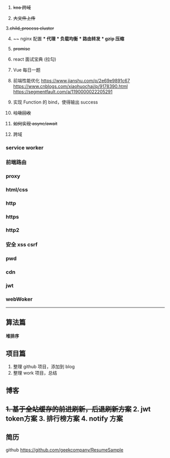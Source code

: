 1. ~~koa 跨域~~

2. ~~大文件上传~~

3.~~child_process cluster~~

4. ~~ nginx 配置
   **\* 代理**
   **\* 负载均衡**
   **\* 路由转发**
   **\* gzip 压缩**

5. ~~promise~~

6. react 面试宝典 (拉勾)

7. Vue 每日一题

8. 前端性能优化
   https://www.jianshu.com/p/2e69e9891c67
   https://www.cnblogs.com/xiaohuochai/p/9178390.html
   https://segmentfault.com/a/1190000022205291

9. 实现 Function 的 bind，使得输出 success
10. ~~垃圾回收~~
11. ~~如何实现 async/await~~
12. 跨域

### service worker

### 前端路由

### proxy

### html/css

### http

### https

### http2

### 安全 xss csrf

### pwd

### cdn

### jwt

### webWoker

---

## 算法篇

#### 堆排序

## 项目篇

1. 整理 github 项目，添加到 blog
2. 整理 work 项目，总结

## 博客
~~1. 基于全站缓存的前进刷新，后退刷新方案~~
2. jwt token方案
3. 排行榜方案
4. notify 方案
---

## 简历

github
https://github.com/geekcompany/ResumeSample
